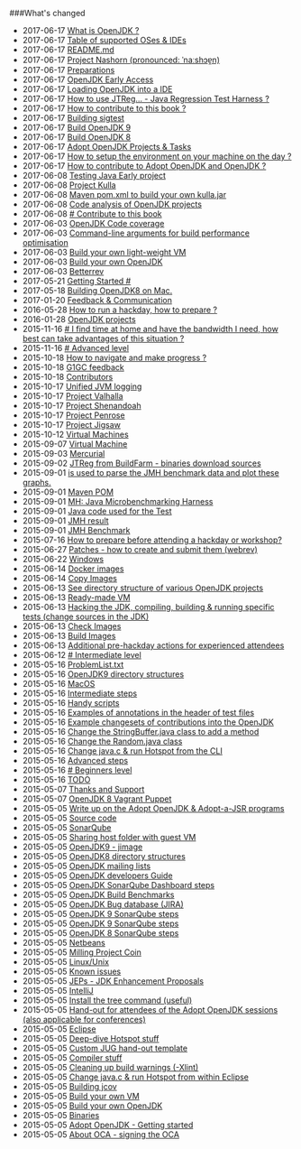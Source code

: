 ###What's changed


* 2017-06-17 [What is OpenJDK ?](adopt-openjdk-getting-started/what_is_openjdk.md)
* 2017-06-17 [Table of supported OSes & IDEs](adopt-openjdk-getting-started/table_of_supported_oses_&_ides.md)
* 2017-06-17 [README.md](README.md)
* 2017-06-17 [Project Nashorn (pronounced: ˈnaːshɔɐ̯n)](openjdk-projects/nashorn.md)
* 2017-06-17 [Preparations](intermediate-steps/preparations.md)
* 2017-06-17 [OpenJDK Early Access](binaries/openjdk_early_access.md)
* 2017-06-17 [Loading OpenJDK into a IDE](source-code/loading_openjdk_into_ide.md)
* 2017-06-17 [How to use JTReg… - Java Regression Test Harness ?](intermediate-steps/how_to_use_jtreg_-_java_regression_test_harness.md)
* 2017-06-17 [How to contribute to this book ?](how-to-navigate/contribute.md)
* 2017-06-17 [Building sigtest](advanced-steps/building_sigtest.md)
* 2017-06-17 [Build OpenJDK 9](binaries/build_openjdk_9.md)
* 2017-06-17 [Build OpenJDK 8](binaries/build_openjdk_8.md)
* 2017-06-17 [Adopt OpenJDK Projects & Tasks](adoptopenjdk-projects/adopt_openjdk_projects.md)
* 2017-06-17 [ How to setup the environment on your machine on the day ?](how-to-navigate/prepare-an-environment-machine.md)
* 2017-06-17 [ How to contribute to Adopt OpenJDK and OpenJDK ?](how-to-navigate/how_to_contribute_to_adopt_openjdk_and_openjdk.md)
* 2017-06-08 [Testing Java Early project](intermediate-steps/testing_java_early_project.md)
* 2017-06-08 [Project Kulla](openjdk-projects/kulla/kulla.md)
* 2017-06-08 [Maven pom.xml to build your own kulla.jar](openjdk-projects/kulla/kulla-pom-xml.md)
* 2017-06-08 [Code analysis of OpenJDK projects](intermediate-steps/code_analysis_of_openjdk_projects.md)
* 2017-06-08 [# Contribute to this book](how-to-navigate/contribute_to_this_book.md)
* 2017-06-03 [OpenJDK Code coverage](advanced-steps/openjdk_code_coverage.md)
* 2017-06-03 [Command-line arguments for build performance optimisation](advanced-steps/command-line_arguments_for_build_performance_optimisation.md)
* 2017-06-03 [Build your own light-weight VM](virtual-machines/build_your_own_lightweight_vm.md)
* 2017-06-03 [Build your own OpenJDK](binaries/build_your_own_openjdk.md)
* 2017-06-03 [Betterrev](adoptopenjdk-projects/adoptopenjdk_projects_betterrev.md)
* 2017-05-21 [Getting Started #](quickstart.md)
* 2017-05-18 [Building OpenJDK8 on Mac.](virtual-machines/build_openjdk_jdk8u_virtual_box.md)
* 2017-01-20 [Feedback & Communication](feedback.md)
* 2016-05-28 [ How to run a hackday, how to prepare ?](how-to-navigate/how_to_run_a_hackday,_how_to_prepare.md)
* 2016-01-28 [OpenJDK projects](openjdk-projects/openjdk_projects.md)
* 2015-11-16 [# I find time at home and have the bandwidth I need, how best can take advantages of this situation ?](how-to-navigate/free-time-ample-bandwidth.md)
* 2015-11-16 [# Advanced level](how-to-navigate/advanced-level.md)
* 2015-10-18 [How to navigate and make progress ?](how-to-navigate/how-to-navigate-and-make-progress.md)
* 2015-10-18 [G1GC feedback](adoptopenjdk-projects/g1gc_feedback.md)
* 2015-10-18 [Contributors](contributors.md)
* 2015-10-17 [Unified JVM logging](adoptopenjdk-projects/unified_jvm_logging.md)
* 2015-10-17 [Project Valhalla](openjdk-projects/valhalla.md)
* 2015-10-17 [Project Shenandoah](openjdk-projects/shenandoah.md)
* 2015-10-17 [Project Penrose](openjdk-projects/penrose.md)
* 2015-10-17 [Project Jigsaw](openjdk-projects/jigsaw/jigsaw.md)
* 2015-10-12 [Virtual Machines](virtual-machines/virtual_machines.md)
* 2015-09-07 [Virtual Machine](known-issues/known_issues_virtual_machine.md)
* 2015-09-03 [Mercurial](known-issues/known_issues_mercurial.md)
* 2015-09-02 [JTReg from BuildFarm - binaries download sources](binaries/jtreg_from_buildfarm.md)
* 2015-09-01 [is used to parse the JMH benchmark data and plot these graphs.](openjdk-projects/jmh/analysisusingR.md)
* 2015-09-01 [Maven POM](openjdk-projects/jmh/maven-dependencies.md)
* 2015-09-01 [MH: Java Microbenchmarking Harness](openjdk-projects/jmh/jmh.md)
* 2015-09-01 [Java code used for the Test](openjdk-projects/jmh/system-under-test.md)
* 2015-09-01 [JMH result](openjdk-projects/jmh/jmh-result.md)
* 2015-09-01 [JMH Benchmark](openjdk-projects/jmh/jmh-benchmark.md)
* 2015-07-16 [How to prepare before attending a hackday or workshop?](how-to-navigate/prepare-before-hackday.md)
* 2015-06-27 [Patches - how to create and submit them (webrev)](intermediate-steps/patches_-_how_to_create_and_submit_them_webrev.md)
* 2015-06-22 [Windows](known-issues/known_issues_windows.md)
* 2015-06-14 [Docker images](docker-images/docker-images.md)
* 2015-06-14 [Copy Images](docker-images/copy-images.md)
* 2015-06-13 [See directory structure of various OpenJDK projects](intermediate-steps/see_directory_structure_of_various_openjdk_projects.md)
* 2015-06-13 [Ready-made VM](virtual-machines/ready-made_vm.md)
* 2015-06-13 [Hacking the JDK, compiling, building & running specific tests (change sources in the JDK)](intermediate-steps/hacking_the_jdk,_compiling,_building_&_running_specific_tests_change_sources_in_the_jdk.md)
* 2015-06-13 [Check Images](docker-images/check-images.md)
* 2015-06-13 [Build Images](docker-images/build-images.md)
* 2015-06-13 [Additional pre-hackday actions for experienced attendees](how-to-navigate/additional-pre-hackday-actions-experienced.md)
* 2015-06-12 [# Intermediate level](how-to-navigate/intermediate-level.md)
* 2015-05-16 [ProblemList.txt](intermediate-steps/problems.txt.md)
* 2015-05-16 [OpenJDK9 directory structures](intermediate-steps/openjdk9_directory_structures.md)
* 2015-05-16 [MacOS](known-issues/known_issues_macos.md)
* 2015-05-16 [Intermediate steps](intermediate-steps/intermediate_steps.md)
* 2015-05-16 [Handy scripts](handy-scripts-for-OpenJDK-developers.md)
* 2015-05-16 [Examples of annotations in the header of test files](intermediate-steps/test-annotations.md)
* 2015-05-16 [Example changesets of contributions into the OpenJDK](intermediate-steps/example_changesets_of_contributions_into_the_openjdk.md)
* 2015-05-16 [Change the StringBuffer.java class to add a method](intermediate-steps/change_the_stringbufferjava_class_to_add_a_new_method.md)
* 2015-05-16 [Change the Random.java class](intermediate-steps/change_the_randomjava_class.md)
* 2015-05-16 [Change java.c & run Hotspot from the CLI](advanced-steps/change_javac_&_run_hotspot_from_the_cli.md)
* 2015-05-16 [Advanced steps](advanced-steps/advanced_steps.md)
* 2015-05-16 [# Beginners level](how-to-navigate/beginners-level.md)
* 2015-05-16 [ TODO](virtual-machines/TODO.md)
* 2015-05-07 [Thanks and Support](thanks_and_support.md)
* 2015-05-07 [OpenJDK 8 Vagrant Puppet](virtual-machines/adoptjdk_puppet_vm.md)
* 2015-05-05 [Write up on the Adopt OpenJDK & Adopt-a-JSR programs](adopt-openjdk-getting-started/write_up_on_the_adopt_openjdk_&_adopt-a-jsr_programs.md)
* 2015-05-05 [Source code](source-code/source_code.md)
* 2015-05-05 [SonarQube](known-issues/known_issues_sonarqube.md)
* 2015-05-05 [Sharing host folder with guest VM](virtual-machines/sharing_host_folder_with_guest_vm.md)
* 2015-05-05 [OpenJDK9 - jimage](intermediate-steps/openjdk9-jimage.md)
* 2015-05-05 [OpenJDK8 directory structures](intermediate-steps/openjdk8_directory_structures.md)
* 2015-05-05 [OpenJDK mailing lists](openjdk-mailing-lists.md)
* 2015-05-05 [OpenJDK developers Guide](intermediate-steps/openjdk_developers_guide.md)
* 2015-05-05 [OpenJDK SonarQube Dashboard steps](intermediate-steps/openjdk_sonarqube_dashboard_steps.md)
* 2015-05-05 [OpenJDK Build Benchmarks](adopt-openjdk-getting-started/openjdk-build-benchmarks.md)
* 2015-05-05 [OpenJDK Bug database (JIRA)](adopt-openjdk-getting-started/openjdk_bug_database_jira.md)
* 2015-05-05 [OpenJDK 9 SonarQube steps](intermediate-steps/openjdk_9_sonarqube_steps.md)
* 2015-05-05 [OpenJDK 9 SonarQube steps](intermediate-steps/openjdk9_sonarqube_steps.md)
* 2015-05-05 [OpenJDK 8 SonarQube steps](intermediate-steps/openjdk8_sonarqube_steps.md)
* 2015-05-05 [Netbeans](source-code/loading_openjdk_in_netbeans.md)
* 2015-05-05 [Milling Project Coin](intermediate-steps/milling_project_coin.md)
* 2015-05-05 [Linux/Unix](known-issues/known_issues_linuxunix.md)
* 2015-05-05 [Known issues](known-issues/known_issues.md)
* 2015-05-05 [JEPs - JDK Enhancement Proposals](intermediate-steps/jeps_-_jdk_enhancement_proposals.md)
* 2015-05-05 [IntelliJ](source-code/loading_openjdk_in_intellij.md)
* 2015-05-05 [Install the tree command (useful)](adopt-openjdk-getting-started/install_the_tree_command.md)
* 2015-05-05 [Hand-out for attendees of the Adopt OpenJDK sessions (also applicable for conferences)](adopt-openjdk-getting-started/hand-out_for_attendees_of_the_adopt_openjdk_sessions_also_applicable_for_conferences.md)
* 2015-05-05 [Eclipse](source-code/loading_openjdk_in_eclipse.md)
* 2015-05-05 [Deep-dive Hotspot stuff](advanced-steps/deep-dive_hotspot_stuff.md)
* 2015-05-05 [Custom JUG hand-out template](adopt-openjdk-getting-started/custom_jug_hand-out_template.md)
* 2015-05-05 [Compiler stuff](advanced-steps/compiler_stuff.md)
* 2015-05-05 [Cleaning up build warnings (-Xlint)](intermediate-steps/cleaning_up_build_warnings.md)
* 2015-05-05 [Change java.c & run Hotspot from within Eclipse](advanced-steps/change_javac_&_run_hotspot_from_within_eclipse.md)
* 2015-05-05 [Building jcov](advanced-steps/building_jcov.md)
* 2015-05-05 [Build your own VM](virtual-machines/build_your_own_vm.md)
* 2015-05-05 [Build your own OpenJDK](virtual-machines/build_your_own_openjdk.md)
* 2015-05-05 [Binaries](binaries/binaries.md)
* 2015-05-05 [Adopt OpenJDK - Getting started](adopt-openjdk-getting-started/adopt_openjdk_-_getting_started.md)
* 2015-05-05 [About OCA - signing the OCA](adopt-openjdk-getting-started/about_oca_-_signing_the_oca.md)
